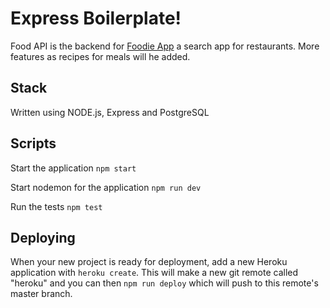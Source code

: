 # Express Boilerplate!

Food API is the backend for [Foodie App](https://foodie-psi.vercel.app/) a search app for restaurants. More features as recipes for meals will he added.

## Stack

Written using NODE.js, Express and PostgreSQL

## Scripts

Start the application `npm start`

Start nodemon for the application `npm run dev`

Run the tests `npm test`

## Deploying

When your new project is ready for deployment, add a new Heroku application with `heroku create`. This will make a new git remote called "heroku" and you can then `npm run deploy` which will push to this remote's master branch.